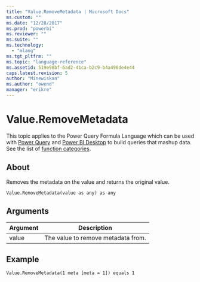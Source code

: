 ```yaml
---
title: "Value.RemoveMetadata | Microsoft Docs"
ms.custom: ""
ms.date: "12/28/2017"
ms.prod: "powerbi"
ms.reviewer: ""
ms.suite: ""
ms.technology: 
  - "mlang"
ms.tgt_pltfrm: ""
ms.topic: "language-reference"
ms.assetid: 519e98bf-6ad2-41ca-b2c9-b4a496de4e44
caps.latest.revision: 5
author: "Minewiskan"
ms.author: "owend"
manager: "erikre"
---
```

# Value.RemoveMetadata
This topic applies to the Power Query Formula Language which can be used with [Power Query](https://support.office.com/article/Introduction-to-Microsoft-Power-Query-for-Excel-6E92E2F4-2079-4E1F-BAD5-89F6269CD605) and [Power BI Desktop](http://go.microsoft.com/fwlink/p/?LinkId=618607) to build queries that mashup data. See the list of [function categories](https://msdn.microsoft.com/en-us/library/mt211003.aspx).  
  
## About  
Removes the metadata on the value and returns the original value.  
  
```  
Value.RemoveMetadata(value as any) as any  
```  
  
## Arguments  
  
|Argument|Description|  
|------------|---------------|  
|value|The value to remove metadata from.|  
  
## Example  
  
```  
Value.RemoveMetadata(1 meta [meta = 1]) equals 1  
```  
